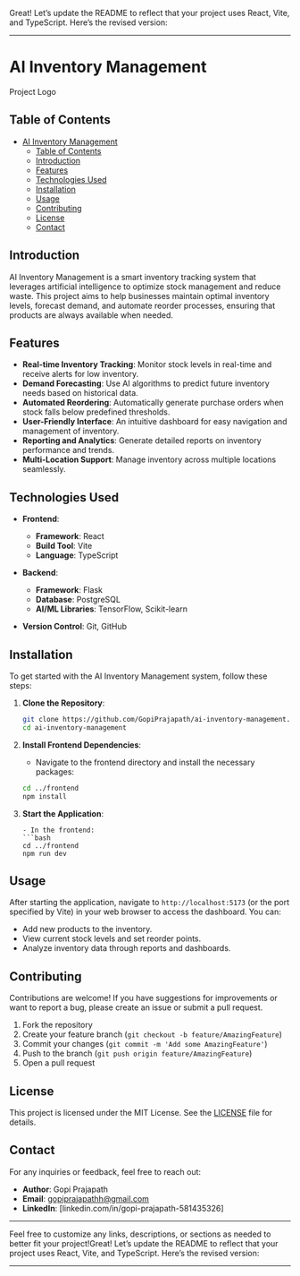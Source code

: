 Great! Let’s update the README to reflect that your project uses React, Vite, and TypeScript. Here’s the revised version:

---

# AI Inventory Management

Project Logo   <!-- Add a logo if you have one -->

## Table of Contents
- [AI Inventory Management](#ai-inventory-management)
  - [Table of Contents](#table-of-contents)
  - [Introduction](#introduction)
  - [Features](#features)
  - [Technologies Used](#technologies-used)
  - [Installation](#installation)
  - [Usage](#usage)
  - [Contributing](#contributing)
  - [License](#license)
  - [Contact](#contact)

## Introduction

AI Inventory Management is a smart inventory tracking system that leverages artificial intelligence to optimize stock management and reduce waste. This project aims to help businesses maintain optimal inventory levels, forecast demand, and automate reorder processes, ensuring that products are always available when needed.

## Features

- **Real-time Inventory Tracking**: Monitor stock levels in real-time and receive alerts for low inventory.
- **Demand Forecasting**: Use AI algorithms to predict future inventory needs based on historical data.
- **Automated Reordering**: Automatically generate purchase orders when stock falls below predefined thresholds.
- **User-Friendly Interface**: An intuitive dashboard for easy navigation and management of inventory.
- **Reporting and Analytics**: Generate detailed reports on inventory performance and trends.
- **Multi-Location Support**: Manage inventory across multiple locations seamlessly.

## Technologies Used

- **Frontend**:
  - **Framework**: React
  - **Build Tool**: Vite
  - **Language**: TypeScript
  
- **Backend**: 
  - **Framework**: Flask
  - **Database**: PostgreSQL
  - **AI/ML Libraries**: TensorFlow, Scikit-learn
  
- **Version Control**: Git, GitHub

## Installation

To get started with the AI Inventory Management system, follow these steps:

1. **Clone the Repository**:
   ```bash
   git clone https://github.com/GopiPrajapath/ai-inventory-management.git
   cd ai-inventory-management
   ```


2. **Install Frontend Dependencies**:
   - Navigate to the frontend directory and install the necessary packages:
   ```bash
   cd ../frontend
   npm install
   ```



4. **Start the Application**:
   ```
   - In the frontend:
   ```bash
   cd ../frontend
   npm run dev
   ```

## Usage

After starting the application, navigate to `http://localhost:5173` (or the port specified by Vite) in your web browser to access the dashboard. You can:
- Add new products to the inventory.
- View current stock levels and set reorder points.
- Analyze inventory data through reports and dashboards.

## Contributing

Contributions are welcome! If you have suggestions for improvements or want to report a bug, please create an issue or submit a pull request.

1. Fork the repository
2. Create your feature branch (`git checkout -b feature/AmazingFeature`)
3. Commit your changes (`git commit -m 'Add some AmazingFeature'`)
4. Push to the branch (`git push origin feature/AmazingFeature`)
5. Open a pull request

## License

This project is licensed under the MIT License. See the [LICENSE](LICENSE) file for details.

## Contact

For any inquiries or feedback, feel free to reach out:

- **Author**: Gopi Prajapath
- **Email**: gopiprajapathh@gmail.com
- **LinkedIn**: [linkedin.com/in/gopi-prajapath-581435326]

---

Feel free to customize any links, descriptions, or sections as needed to better fit your project!Great! Let’s update the README to reflect that your project uses React, Vite, and TypeScript. Here’s the revised version:

---